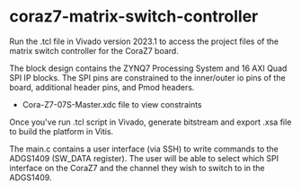 # coraz7-matrix-switch-controller

Run the .tcl file in Vivado version 2023.1 to access the project files of the matrix switch controller for the CoraZ7 board.

The block design contains the ZYNQ7 Processing System and 16 AXI Quad SPI IP blocks. 
The SPI pins are constrained to the inner/outer io pins of the board, additional header pins, and Pmod headers.
  - Cora-Z7-07S-Master.xdc file to view constraints

Once you've run .tcl script in Vivado, generate bitstream and export .xsa file to build the platform in Vitis.

The main.c contains a user interface (via SSH) to write commands to the ADGS1409 (SW_DATA register).
The user will be able to select which SPI interface on the CoraZ7 and the channel they wish to switch to in the ADGS1409. 

